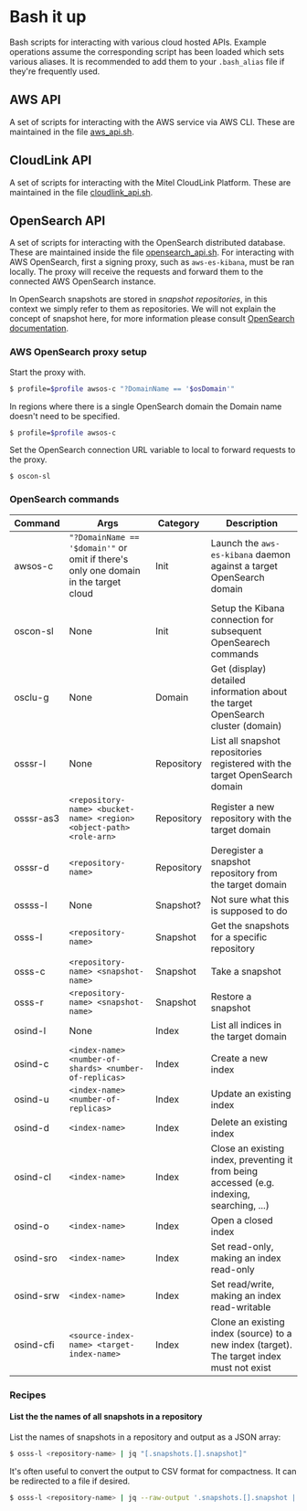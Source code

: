 # Bash it up

Bash scripts for interacting with various cloud hosted APIs.  Example operations assume the corresponding script has been loaded which sets various aliases.  It is recommended to add them to your `.bash_alias` file if they're frequently used.
     
## AWS API

A set of scripts for interacting with the AWS service via AWS CLI.  These are maintained in the file [aws_api.sh](./aws_api.sh).

## CloudLink API

A set of scripts for interacting with the Mitel CloudLink Platform.  These are maintained in the file [cloudlink_api.sh](./cloudlink_api.sh).

## OpenSearch API

A set of scripts for interacting with the OpenSearch distributed database.  These are maintained inside the file [opensearch_api.sh](./opensearch_api.sh).  For interacting with AWS OpenSearch, first a signing proxy, such as `aws-es-kibana`, must be ran locally.  The proxy will receive the requests and forward them to the connected AWS OpenSearch instance.

In OpenSearch snapshots are stored in _snapshot repositories_, in this context we simply refer to them as repositories.
We will not explain the concept of snapshot here, for more information please consult [OpenSearch documentation](https://docs.aws.amazon.com/opensearch-service/latest/developerguide/managedomains-snapshots.html). 

### AWS OpenSearch proxy setup

Start the proxy with.
```bash
$ profile=$profile awsos-c "?DomainName == '$osDomain'"
```
In regions where there is a single OpenSearch domain the Domain name doesn't need to be specified.
```bash
$ profile=$profile awsos-c
```
Set the OpenSearch connection URL variable to local to forward requests to the proxy.
```
$ oscon-sl
```

### OpenSearch commands

|Command|Args|Category|Description|
|--|--|--|--|
|awsos-c|`"?DomainName == '$domain'"` or omit if there's only one domain in the target cloud|Init|Launch the `aws-es-kibana` daemon against a target OpenSearch domain|
|oscon-sl|None|Init|Setup the Kibana connection for subsequent OpenSearech commands|
|osclu-g|None|Domain|Get (display) detailed information about the target OpenSearch cluster (domain)|
|osssr-l|None|Repository|List all snapshot repositories registered with the target OpenSearch domain|
|osssr-as3|`<repository-name> <bucket-name> <region> <object-path> <role-arn>`|Repository|Register a new repository with the target domain|
|osssr-d|`<repository-name>`|Repository|Deregister a snapshot repository from the target domain|
|ossss-l|None|Snapshot?|Not sure what this is supposed to do|
|osss-l|`<repository-name>`|Snapshot|Get the snapshots for a specific repository|
|osss-c|`<repository-name> <snapshot-name>`|Snapshot|Take a snapshot|
|osss-r|`<repository-name> <snapshot-name>`|Snapshot|Restore a snapshot|
|osind-l|None|Index|List all indices in the target domain|
|osind-c|`<index-name> <number-of-shards> <number-of-replicas>`|Index|Create a new index|
|osind-u|`<index-name> <number-of-replicas>`|Index|Update an existing index|
|osind-d|`<index-name>`|Index|Delete an existing index|
|osind-cl|`<index-name>`|Index|Close an existing index, preventing it from being accessed (e.g. indexing, searching, ...)|
|osind-o|`<index-name>`|Index|Open a closed index|
|osind-sro|`<index-name>`|Index|Set read-only, making an index read-only|
|osind-srw|`<index-name>`|Index|Set read/write, making an index read-writable|
|osind-cfi|`<source-index-name> <target-index-name>`|Index|Clone an existing index (source) to a new index (target). The target index must not exist|

### Recipes

#### List the the names of all snapshots in a repository

List the names of snapshots in  a repository and output as a JSON array:
```bash
$ osss-l <repository-name> | jq "[.snapshots.[].snapshot]"
```
It's often useful to convert the output to CSV format for compactness.  It can be redirected to a file if desired.
```bash
$ osss-l <repository-name> | jq --raw-output '.snapshots.[].snapshot | @csv'
```
